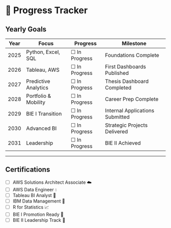 # 🩵 Progress Tracker

## Yearly Goals

| Year | Focus | Progress | Milestone |
|------|--------|-----------|------------|
| 2025 | Python, Excel, SQL | ☐ In Progress | Foundations Complete |
| 2026 | Tableau, AWS | ☐ In Progress | First Dashboards Published |
| 2027 | Predictive Analytics | ☐ In Progress | Thesis Dashboard Completed |
| 2028 | Portfolio & Mobility | ☐ In Progress | Career Prep Complete |
| 2029 | BIE I Transition | ☐ In Progress | Internal Applications Submitted |
| 2030 | Advanced BI | ☐ In Progress | Strategic Projects Delivered |
| 2031 | Leadership | ☐ In Progress | BIE II Achieved |

---

## Certifications

- [ ] AWS Solutions Architect Associate ☁️  
- [ ] AWS Data Engineer 💧  
- [ ] Tableau BI Analyst 🎨  
- [ ] IBM Data Management 🧩  
- [ ] R for Statistics 📈  
- [ ] BIE I Promotion Ready 💼  
- [ ] BIE II Leadership Track 🩵  
